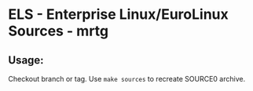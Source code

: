 # ELS - Enterprise Linux/EuroLinux Sources - mrtg
 
## Usage:
  Checkout branch or tag. Use `make sources` to recreate  SOURCE0 archive.
